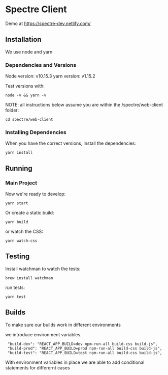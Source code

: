 # Spectre Client

Demo at https://spectre-dev.netlify.com/

## Installation

We use node and yarn

### Dependencies and Versions

Node version: v10.15.3
yarn version: v1.15.2

Test versions with:

```
node -v && yarn -v
```

NOTE: all instructions below assume you are within the /spectre/web-client folder:

```
cd spectre/web-client
```

### Installing Dependencies


When you have the correct versions, install the dependencies:

```
yarn install
```

## Running

### Main Project

Now we're ready to develop:
```
yarn start
```

Or create a static build:
```
yarn build
```

or watch the CSS:
```
yarn watch-css
```

## Testing
Install watchman to watch the tests:
```
brew install watchman
```
run tests:
```
yarn test
```

## Builds

To make sure our builds work in different environments

we introduce environment variables.
```
 "build-dev": "REACT_APP_BUILD=dev npm-run-all build-css build-js",
 "build-prod": "REACT_APP_BUILD=prod npm-run-all build-css build-js",
 "build-test": "REACT_APP_BUILD=test npm-run-all build-css build-js",
```
With environment variables in place we are able to add conditional statements for differernt cases

